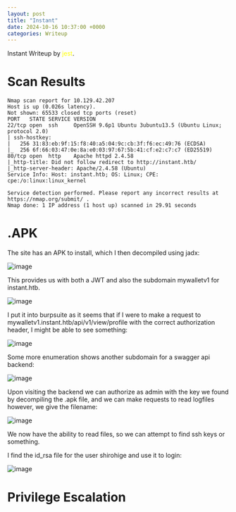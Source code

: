 ```yaml
---
layout: post
title: "Instant"
date: 2024-10-16 10:37:00 +0000
categories: Writeup
---
```

Instant Writeup by <span style="color:yellow">jest</span>.

# Scan Results

```
Nmap scan report for 10.129.42.207
Host is up (0.026s latency).
Not shown: 65533 closed tcp ports (reset)
PORT   STATE SERVICE VERSION
22/tcp open  ssh     OpenSSH 9.6p1 Ubuntu 3ubuntu13.5 (Ubuntu Linux; protocol 2.0)
| ssh-hostkey:
|   256 31:83:eb:9f:15:f8:40:a5:04:9c:cb:3f:f6:ec:49:76 (ECDSA)
|_  256 6f:66:03:47:0e:8a:e0:03:97:67:5b:41:cf:e2:c7:c7 (ED25519)
80/tcp open  http    Apache httpd 2.4.58
|_http-title: Did not follow redirect to http://instant.htb/
|_http-server-header: Apache/2.4.58 (Ubuntu)
Service Info: Host: instant.htb; OS: Linux; CPE: cpe:/o:linux:linux_kernel

Service detection performed. Please report any incorrect results at https://nmap.org/submit/ .
Nmap done: 1 IP address (1 host up) scanned in 29.91 seconds
```

# .APK

The site has an APK to install, which I then decompiled using jadx:

![image](https://github.com/user-attachments/assets/5f10ee35-980b-49eb-95a9-8b49ee732518)

This provides us with both a JWT and also the subdomain mywalletv1 for instant.htb.

![image](https://github.com/user-attachments/assets/7effe06e-6dda-4241-bc78-fcd2e58a9288)

I put it into burpsuite as it seems that if I were to make a request to mywalletv1.instant.htb/api/v1/view/profile with the correct authorization header, I might be able to see something:

![image](https://github.com/user-attachments/assets/8cbb88b1-fe5a-4284-a97d-d0278c3612fe)

Some more enumeration shows another subdomain for a swagger api backend:

![image](https://github.com/user-attachments/assets/e01a484b-91e4-499d-ba09-538337930839)

Upon visiting the backend we can authorize as admin with the key we found by decompiling the .apk file, and we can make requests to read logfiles however, we give the filename:

![image](https://github.com/user-attachments/assets/7cef2d08-6de0-4815-997d-c10702cf4942)

We now have the ability to read files, so we can attempt to find ssh keys or something.

I find the id_rsa file for the user shirohige and use it to login:

![image](https://github.com/user-attachments/assets/1d61c470-c83c-49b8-a5eb-9e2c7391e958)


# Privilege Escalation
